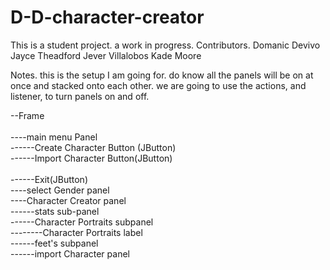 # D-D-character-creator
This is a student project. a work in progress.
Contributors. 
Domanic Devivo
Jayce Theadford
Jever Villalobos
Kade Moore

Notes.
this is the setup I am going for. do know all the panels will be on at once and stacked onto each other.
we are going to use the actions, and listener, to turn panels on and off.


--Frame <br />  
----main menu Panel<br /> 
------Create Character Button (JButton)<br /> 
------Import Character Button(JButton)<br />  
------Exit(JButton)<br /> 
----select Gender panel<br /> 
----Character Creator panel<br /> 
------stats sub-panel<br /> 
------Character Portraits subpanel<br />
--------Character Portraits label<br /> 
------feet's subpanel<br /> 
------import Character panel<br />  

    
    
  
